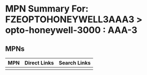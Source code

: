



# MPN Summary For: FZEOPTOHONEYWELL3AAA3 > opto-honeywell-3000 : AAA-3

## MPNs
  

|MPN|Direct Links|Search Links|
| :--- | :--- | :--- |
||||
